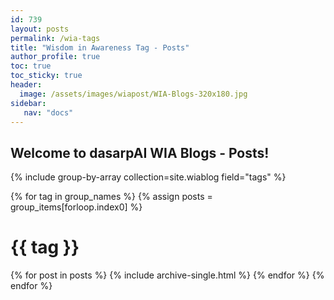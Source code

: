 ```yaml
---
id: 739    
layout: posts
permalink: /wia-tags
title: "Wisdom in Awareness Tag - Posts"
author_profile: true
toc: true
toc_sticky: true
header:
  image: /assets/images/wiapost/WIA-Blogs-320x180.jpg
sidebar:
   nav: "docs"
---
```


## Welcome to dasarpAI WIA Blogs - Posts!

{% include group-by-array collection=site.wiablog field="tags" %}

{% for tag in group_names %}
{% assign posts = group_items[forloop.index0] %}

  <h1 id="{{ tag | slugify }}" class="archive__subtitle">{{ tag }}</h1>
  {% for post in posts %}
    {% include archive-single.html %}
  {% endfor %}
{% endfor %}

